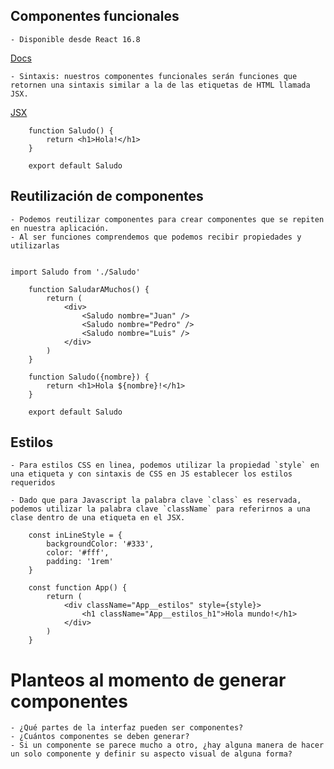 ## Componentes funcionales

    - Disponible desde React 16.8

[Docs](https://es.reactjs.org/docs/components-and-props.html)

    - Sintaxis: nuestros componentes funcionales serán funciones que retornen una sintaxis similar a la de las etiquetas de HTML llamada JSX.

[JSX](https://es.reactjs.org/docs/introducing-jsx.html#why-jsx)

```
    function Saludo() {
        return <h1>Hola!</h1>
    }

    export default Saludo
```

## Reutilización de componentes

    - Podemos reutilizar componentes para crear componentes que se repiten en nuestra aplicación.
    - Al ser funciones comprendemos que podemos recibir propiedades y utilizarlas

```

import Saludo from './Saludo'

    function SaludarAMuchos() {
        return (
            <div>
                <Saludo nombre="Juan" />
                <Saludo nombre="Pedro" />
                <Saludo nombre="Luis" />
            </div>
        )
    }
```

```
    function Saludo({nombre}) {
        return <h1>Hola ${nombre}!</h1>
    }

    export default Saludo

```

## Estilos

    - Para estilos CSS en linea, podemos utilizar la propiedad `style` en una etiqueta y con sintaxis de CSS en JS establecer los estilos requeridos

    - Dado que para Javascript la palabra clave `class` es reservada, podemos utilizar la palabra clave `className` para referirnos a una clase dentro de una etiqueta en el JSX.

```
    const inLineStyle = {
        backgroundColor: '#333',
        color: '#fff',
        padding: '1rem'
    }

    const function App() {
        return (
            <div className="App__estilos" style={style}>
                <h1 className="App__estilos_h1">Hola mundo!</h1>
            </div>
        )
    }
```

# Planteos al momento de generar componentes

    - ¿Qué partes de la interfaz pueden ser componentes?
    - ¿Cuántos componentes se deben generar?
    - Si un componente se parece mucho a otro, ¿hay alguna manera de hacer un solo componente y definir su aspecto visual de alguna forma?

